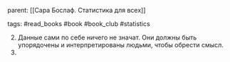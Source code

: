 parent: [[Сара Бослаф. Статистика для всех]]

tags: #read_books #book #book_club #statistics 

2. Данные сами по себе ничего не значат. Они должны быть упорядочены и интерпретированы людьми, чтобы обрести смысл.
3. 